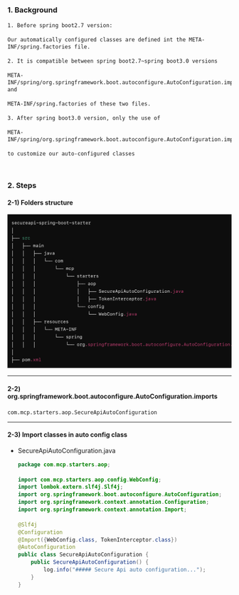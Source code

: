 

### 1. Background

```
1. Before spring boot2.7 version:

Our automatically configured classes are defined int the META-INF/spring.factories file.

2. It is compatible between spring boot2.7~spring boot3.0 versions

META-INF/spring/org.springframework.boot.autoconfigure.AutoConfiguration.imports and

META-INF/spring.factories of these two files.

3. After spring boot3.0 version, only the use of

META-INF/spring/org.springframework.boot.autoconfigure.AutoConfiguration.imports

to customize our auto-configured classes
```

&nbsp;

### 2. Steps

#### 2-1) Folders structure

![starter folders structure](https://raw.githubusercontent.com/Elliot518/mcp-oss-tech/main/backend/springboot/starter/springboot3_starter_structure.png)

<hr>

#### 2-2) org.springframework.boot.autoconfigure.AutoConfiguration.imports

```
com.mcp.starters.aop.SecureApiAutoConfiguration
```

<hr>

#### 2-3) Import classes in auto config class

- SecureApiAutoConfiguration.java
    ```java
    package com.mcp.starters.aop;

    import com.mcp.starters.aop.config.WebConfig;
    import lombok.extern.slf4j.Slf4j;
    import org.springframework.boot.autoconfigure.AutoConfiguration;
    import org.springframework.context.annotation.Configuration;
    import org.springframework.context.annotation.Import;

    @Slf4j
    @Configuration
    @Import({WebConfig.class, TokenInterceptor.class})
    @AutoConfiguration
    public class SecureApiAutoConfiguration {
        public SecureApiAutoConfiguration() {
            log.info("##### Secure Api auto configuration...");
        }
    }
    ```


